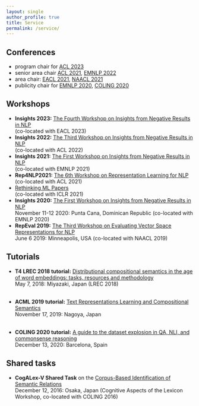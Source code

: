 ```yaml
---
layout: single
author_profile: true
title: Service
permalink: /service/
---
```


## Conferences

* program chair for [ACL 2023](https://2023.aclweb.org/)
* senior area chair [ACL 2021](https://2021.aclweb.org/), [EMNLP 2022](https://2022.emnlp.org/)   
* area chair: [EACL 2021](https://2021.eacl.org/), [NAACL 2021](https://2021.naacl.org/)
* publicity chair for [EMNLP 2020](https://2020.emnlp.org/), [COLING 2020](https://coling2020.org/)

## Workshops

* **Insights 2023:** [The Fourth Workshop on Insights from Negative Results in NLP](https://insights-workshop.github.io/) <br/>
  (co-located with EACL 2023)  
* **Insights 2022:** [The Third Workshop on Insights from Negative Results in NLP](https://insights-workshop.github.io/) <br/>
  (co-located with ACL 2022)  
* **Insights 2021:** [The First Workshop on Insights from Negative Results in NLP](https://insights-workshop.github.io/) <br/>
  (co-located with EMNLP 2021)  
* **Rep4NLP2021:** [The 6th Workshop on Representation Learning for NLP](https://sites.google.com/view/repl4nlp-2021/) <br/>
  (co-located with ACL 2021)
* [Rethinking ML Papers](https://rethinkingmlpapers.github.io/) <br/>
  (co-located with ICLR 2021)
* **Insights 2020:** [The First Workshop on Insights from Negative Results in NLP](https://insights-workshop.github.io/) <br/>
  November 11-12 2020: Punta Cana, Dominican Republic (co-located with EMNLP 2020)
* **RepEval 2019:** [The Third Workshop on Evaluating Vector Space Representations for NLP](https://repeval2019.github.io/) <br/>
  June 6 2019: Minneapolis, USA (co-located with NAACL 2019)

               
## Tutorials

* **T4 LREC 2018 tutorial:** [Distributional compositional semantics in the age of word embeddings: tasks, resources and methodology](http://text-machine.cs.uml.edu/lrec2018_t4/index.html) <br/>
            May 7, 2018: Miyazaki, Japan (LREC 2018) </p> <br/>
* **ACML 2019 tutorial:** [Text Representations Learning and Compositional Semantics](http://www.acml-conf.org/2019/tutorials/) <br/>
            November 17, 2019: Nagoya, Japan</p> <br/>
* **COLING 2020 tutorial:** [A guide to the dataset explosion in QA, NLI, and commonsense reasoning](https://coling2020.org/pages/tutorials) <br/>
            December 13, 2020: Barcelona, Spain</p>             
            
## Shared tasks

* **CogALex-V Shared Task** on the [Corpus-Based Identification of Semantic Relations](https://aclweb.org/anthology/papers/W/W16/W16-5309/) <br/>
            December 12, 2016: Osaka, Japan (Cognitive Aspects of the Lexicon Workshop, co-located with COLING 2016) </p> <br/>
            
            